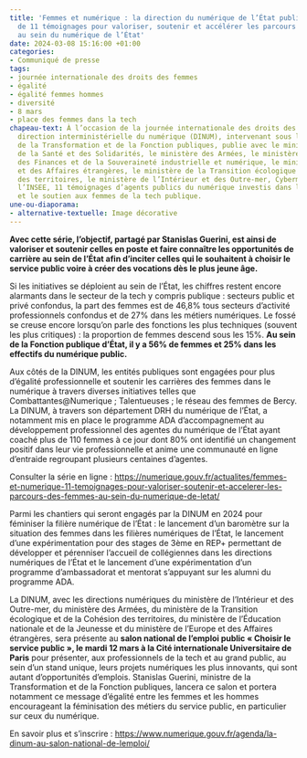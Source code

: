 ```yaml
---
title: 'Femmes et numérique : la direction du numérique de l’État publie une série
  de 11 témoignages pour valoriser, soutenir et accélérer les parcours des femmes
  au sein du numérique de l’État'
date: 2024-03-08 15:16:00 +01:00
categories:
- Communiqué de presse
tags:
- journée internationale des droits des femmes
- égalité
- égalité femmes hommes
- diversité
- 8 mars
- place des femmes dans la tech
chapeau-text: À l’occasion de la journée internationale des droits des femmes, la
  direction interministérielle du numérique (DINUM), intervenant sous l’égide du ministère
  de la Transformation et de la Fonction publiques, publie avec le ministère du Travail,
  de la Santé et des Solidarités, le ministère des Armées, le ministère de l’Économie,
  des Finances et de la Souveraineté industrielle et numérique, le ministère de l’Europe
  et des Affaires étrangères, le ministère de la Transition écologique et de la Cohésion
  des territoires, le ministère de l’Intérieur et des Outre-mer, Cybermalveillance.gouv.fr,
  l’INSEE, 11 témoignages d’agents publics du numérique investis dans l’égalité professionnelle
  et le soutien aux femmes de la tech publique.
une-ou-diaporama:
- alternative-textuelle: Image décorative
---
```


**Avec cette série, l’objectif, partagé par Stanislas Guerini, est ainsi de valoriser et soutenir celles en poste et faire connaître les opportunités de carrière au sein de l’État afin d’inciter celles qui le souhaitent à choisir le service public voire à créer des vocations dès le plus jeune âge.**

Si les initiatives se déploient au sein de l’État, les chiffres restent encore alarmants dans le secteur de la tech y compris publique : secteurs public et privé confondus, la part des femmes est de 46,8% tous secteurs d’activité professionnels confondus et de 27% dans les métiers numériques. Le fossé se creuse encore lorsqu’on parle des fonctions les plus techniques (souvent les plus critiques) : la proportion de femmes descend sous les 15%. **Au sein de la Fonction publique d’État, il y a 56% de femmes et 25% dans les effectifs du numérique public.**

Aux côtés de la DINUM, les entités publiques sont engagées pour plus d’égalité professionnelle et soutenir les carrières des femmes dans le numérique à travers diverses initiatives telles que Combattantes@Numerique ; Talentueuses ; le réseau des femmes de Bercy. La DINUM, à travers son département DRH du numérique de l’État, a notamment mis en place le programme ADA d’accompagnement au développement professionnel des agentes du numérique de l’État ayant coaché plus de 110 femmes à ce jour dont 80% ont identifié un changement positif dans leur vie professionnelle et anime une communauté en ligne d’entraide regroupant plusieurs centaines d’agentes.

Consulter la série en ligne : https://numerique.gouv.fr/actualites/femmes-et-numerique-11-temoignages-pour-valoriser-soutenir-et-accelerer-les-parcours-des-femmes-au-sein-du-numerique-de-letat/

Parmi les chantiers qui seront engagés par la DINUM en 2024 pour féminiser la filière numérique de l’État : le lancement d’un baromètre sur la situation des femmes dans les filières numériques de l’État, le lancement d’une expérimentation pour des stages de 3ème en REP+ permettant de développer et pérenniser l’accueil de collégiennes dans les directions numériques de l’État et le lancement d’une expérimentation d’un programme d’ambassadorat et mentorat s’appuyant sur les alumni du programme ADA.

La DINUM, avec les directions numériques du ministère de l’Intérieur et des Outre-mer, du ministère des Armées, du ministère de la Transition écologique et de la Cohésion des territoires, du ministère de l’Éducation nationale et de la Jeunesse et du ministère de l’Europe et des Affaires étrangères, sera présente au **salon national de l’emploi public « Choisir le service public », le mardi 12 mars à la Cité internationale Universitaire de Paris** pour présenter, aux professionnels de la tech et au grand public, au sein d’un stand unique, leurs projets numériques les plus innovants, qui sont autant d’opportunités d’emplois. Stanislas Guerini, ministre de la Transformation et de la Fonction publiques, lancera ce salon et portera notamment ce message d’égalité entre les femmes et les hommes encourageant la féminisation des métiers du service public, en particulier sur ceux du numérique.

En savoir plus et s’inscrire : https://www.numerique.gouv.fr/agenda/la-dinum-au-salon-national-de-lemploi/
